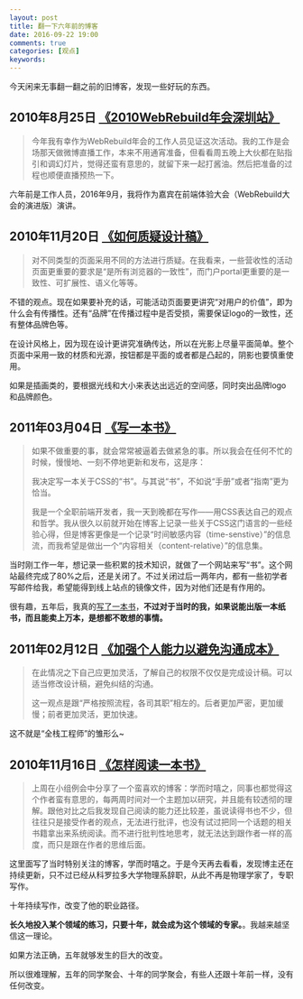```yaml
---
layout: post
title: 翻一下六年前的博客
date: 2016-09-22 19:00
comments: true
categories: [观点]
keywords:
---
```


今天闲来无事翻一翻之前的旧博客，发现一些好玩的东西。

2010年8月25日 [《2010WebRebuild年会深圳站》](http://yuguo.us/weblog/webrebuild-2010/)
----

> 今年我有幸作为WebRebuild年会的工作人员见证这次活动。我的工作是会场那天做微博直播工作，本来不用通宵准备，但看看周五晚上大伙都在贴指引和调幻灯片，觉得还蛮有意思的，就留下来一起打酱油。然后把准备的过程也顺便直播预热一下。

六年前是工作人员，2016年9月，我将作为嘉宾在前端体验大会（WebRebuild大会的演进版）演讲。

2010年11月20日 [《如何质疑设计稿》](http://yuguo.us/weblog/design-before-code/)
----

> 对不同类型的页面采用不同的方法进行质疑。在我看来，一些营收性的活动页面更重要的要求是“是所有浏览器的一致性”，而门户portal更重要的是一致性、可扩展性、语义化等等。

不错的观点。现在如果要补充的话，可能活动页面要更讲究“对用户的价值”，即为什么会有传播性。还有“品牌”在传播过程中是否受损，需要保证logo的一致性，还有整体品牌色等。

在设计风格上，因为现在设计更讲究准确传达，所以在光影上尽量平面简单。整个页面中采用一致的材质和光源，按钮都是平面的或者都是凸起的，阴影也要慎重使用。

如果是插画类的，要根据光线和大小来表达出远近的空间感，同时突出品牌logo和品牌颜色。

2011年03月04日 [《写一本书》](http://yuguo.us/weblog/write-a-book/)
----

> 如果不做重要的事，就会常常被逼着去做紧急的事。所以我会在任何不忙的时候，慢慢地、一刻不停地更新和发布，这是序：
>
> 我决定写一本关于CSS的“书”。与其说“书”，不如说“手册”或者“指南”更为恰当。
>
> 我是一个全职前端开发者，我一天到晚都在写作——用CSS表达自己的观点和哲学。我从很久以前就开始在博客上记录一些关于CSS这门语言的一些经验心得，但是博客更像是一个记录“时间敏感内容（time-senstive）”的信息流，而我希望是做出一个“内容相关（content-relative）”的信息集。

当时刚工作一年，想记录一些积累的技术知识，就做了一个网站来写“书”。这个网站最终完成了80%之后，还是关闭了。不过关闭过后一两年内，都有一些初学者写邮件给我，希望能得到线上站点的镜像文件，因为对他们还是有作用的。

很有趣，五年后，我真的[写了一本书](http://search.jd.com/Search?keyword=web%E5%85%A8%E6%A0%88%E5%B7%A5%E7%A8%8B%E5%B8%88%E7%9A%84%E8%87%AA%E6%88%91%E4%BF%AE%E5%85%BB&enc=utf-8)，**不过对于当时的我，如果说能出版一本纸书，而且能卖上万本，是想都不敢想的事情。**

2011年02月12日 [《加强个人能力以避免沟通成本》](http://yuguo.us/weblog/avoid-communicate/)
----

> 在此情况之下自己应更加灵活，了解自己的权限不仅仅是完成设计稿。可以适当修改设计稿，避免纠结的沟通。
>
> 这一观点是跟“严格按照流程，各司其职”相左的。后者更加严密，更加缓慢；前者更加灵活，更加快速。

这不就是“全栈工程师”的雏形么~

2010年11月16日 [《怎样阅读一本书》](http://yuguo.us/weblog/how-to-read-a-book/)
----

> 上周在小组例会中分享了一个蛮喜欢的博客：学而时嘻之，同事也都觉得这个作者蛮有意思的，每两周时间对一个主题加以研究，并且能有较透彻的理解。跟他对比之后我发现自己阅读的能力还比较差，虽说读得书也不少，但往往只是接受作者的观点，无法进行批评，也没有试过把同一个话题的相关书籍拿出来系统阅读。而不进行批判性地思考，就无法达到跟作者一样的高度，而只是跟在作者的思维后面。

这里面写了当时特别关注的博客，学而时嘻之。于是今天再去看看，发现博主还在持续更新，只不过已经从科罗拉多大学物理系辞职，从此不再是物理学家了，专职写作。

十年持续写作，改变了他的职业路径。

**长久地投入某个领域的练习，只要十年，就会成为这个领域的专家。**。我越来越坚信这一理论。

如果方法正确，五年就够发生的巨大的改变。

所以很难理解，五年的同学聚会、十年的同学聚会，有些人还跟十年前一样，没有任何改变。
